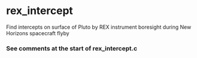 # rex_intercept
Find intercepts on surface of Pluto by REX instrument boresight during New Horizons spacecraft flyby 

### See comments at the start of rex_intercept.c
